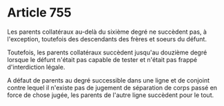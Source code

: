 # Article 755

Les parents collatéraux au-delà du sixième degré ne succèdent pas, à l'exception, toutefois des descendants des frères et soeurs du défunt.

Toutefois, les parents collatéraux succèdent jusqu'au douzième degré lorsque le défunt n'était pas capable de tester et n'était pas frappé d'interdiction légale.

A défaut de parents au degré successible dans une ligne et de conjoint contre lequel il n'existe pas de jugement de séparation de corps passé en force de chose jugée, les parents de l'autre ligne succèdent pour le tout.
